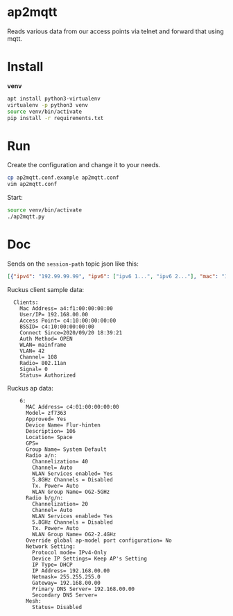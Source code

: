 # ap2mqtt

Reads various data from our access points via telnet and forward that using mqtt. 

# Install

**venv**

```bash
apt install python3-virtualenv
virtualenv -p python3 venv
source venv/bin/activate
pip install -r requirements.txt
```

# Run

Create the configuration and change it to your needs.
```bash
cp ap2mqtt.conf.example ap2mqtt.conf
vim ap2mqtt.conf
```

Start:
```bash
source venv/bin/activate
./ap2mqtt.py
```

# Doc

Sends on the `session-path` topic json like this:

```json
[{"ipv4": "192.99.99.99", "ipv6": ["ipv6 1...", "ipv6 2..."], "mac": "18:fe:ab:ab:ab:ab", "ap": 105, "location": "Space"} ]
```


Ruckus client sample data:
```
  Clients:
    Mac Address= a4:f1:00:00:00:00
    User/IP= 192.168.00.00
    Access Point= c4:10:00:00:00:00
    BSSID= c4:10:00:00:00:00
    Connect Since=2020/09/20 18:39:21
    Auth Method= OPEN
    WLAN= mainframe
    VLAN= 42
    Channel= 108
    Radio= 802.11an
    Signal= 0
    Status= Authorized

```

Ruckus ap data:
```
    6:
      MAC Address= c4:01:00:00:00:00
      Model= zf7363
      Approved= Yes
      Device Name= Flur-hinten
      Description= 106
      Location= Space
      GPS= 
      Group Name= System Default
      Radio a/n:
        Channelization= 40
        Channel= Auto
        WLAN Services enabled= Yes
        5.8GHz Channels = Disabled
        Tx. Power= Auto
        WLAN Group Name= OG2-5GHz
      Radio b/g/n:
        Channelization= 20
        Channel= Auto
        WLAN Services enabled= Yes
        5.8GHz Channels = Disabled
        Tx. Power= Auto
        WLAN Group Name= OG2-2.4GHz
      Override global ap-model port configuration= No
      Network Setting:
        Protocol mode= IPv4-Only
        Device IP Settings= Keep AP's Setting
        IP Type= DHCP
        IP Address= 192.168.00.00
        Netmask= 255.255.255.0
        Gateway= 192.168.00.00
        Primary DNS Server= 192.168.00.00
        Secondary DNS Server= 
      Mesh:
        Status= Disabled
```
